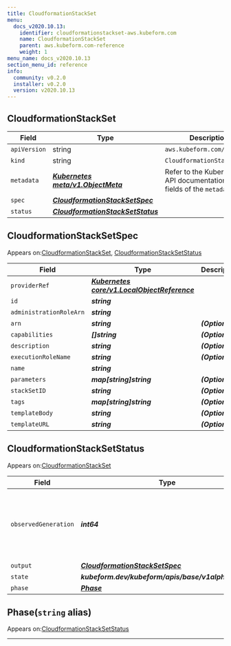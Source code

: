 ```yaml
---
title: CloudformationStackSet
menu:
  docs_v2020.10.13:
    identifier: cloudformationstackset-aws.kubeform.com
    name: CloudformationStackSet
    parent: aws.kubeform.com-reference
    weight: 1
menu_name: docs_v2020.10.13
section_menu_id: reference
info:
  community: v0.2.0
  installer: v0.2.0
  version: v2020.10.13
---
```


## CloudformationStackSet
| Field | Type | Description |
| ------ | ----- | ----------- |
| `apiVersion` | string | `aws.kubeform.com/v1alpha1` |
|    `kind` | string | `CloudformationStackSet` |
| `metadata` | ***[Kubernetes meta/v1.ObjectMeta](https://kubernetes.io/docs/reference/generated/kubernetes-api/v1.13/#objectmeta-v1-meta)***|Refer to the Kubernetes API documentation for the fields of the `metadata` field.|
| `spec` | ***[CloudformationStackSetSpec](#cloudformationstacksetspec)***||
| `status` | ***[CloudformationStackSetStatus](#cloudformationstacksetstatus)***||
## CloudformationStackSetSpec

Appears on:[CloudformationStackSet](#cloudformationstackset), [CloudformationStackSetStatus](#cloudformationstacksetstatus)

| Field | Type | Description |
| ------ | ----- | ----------- |
| `providerRef` | ***[Kubernetes core/v1.LocalObjectReference](https://kubernetes.io/docs/reference/generated/kubernetes-api/v1.13/#localobjectreference-v1-core)***||
| `id` | ***string***||
| `administrationRoleArn` | ***string***||
| `arn` | ***string***| ***(Optional)*** |
| `capabilities` | ***[]string***| ***(Optional)*** |
| `description` | ***string***| ***(Optional)*** |
| `executionRoleName` | ***string***| ***(Optional)*** |
| `name` | ***string***||
| `parameters` | ***map[string]string***| ***(Optional)*** |
| `stackSetID` | ***string***| ***(Optional)*** |
| `tags` | ***map[string]string***| ***(Optional)*** |
| `templateBody` | ***string***| ***(Optional)*** |
| `templateURL` | ***string***| ***(Optional)*** |
## CloudformationStackSetStatus

Appears on:[CloudformationStackSet](#cloudformationstackset)

| Field | Type | Description |
| ------ | ----- | ----------- |
| `observedGeneration` | ***int64***| ***(Optional)*** Resource generation, which is updated on mutation by the API Server.|
| `output` | ***[CloudformationStackSetSpec](#cloudformationstacksetspec)***| ***(Optional)*** |
| `state` | ***kubeform.dev/kubeform/apis/base/v1alpha1.State***| ***(Optional)*** |
| `phase` | ***[Phase](#phase)***| ***(Optional)*** |
## Phase(`string` alias)

Appears on:[CloudformationStackSetStatus](#cloudformationstacksetstatus)

---
